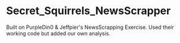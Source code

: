 # Secret_Squirrels_NewsScrapper
Built on  PurpleDin0 &amp; Jeffpier's NewsScrapping Exercise.  Used their working code but added our own analysis. 
